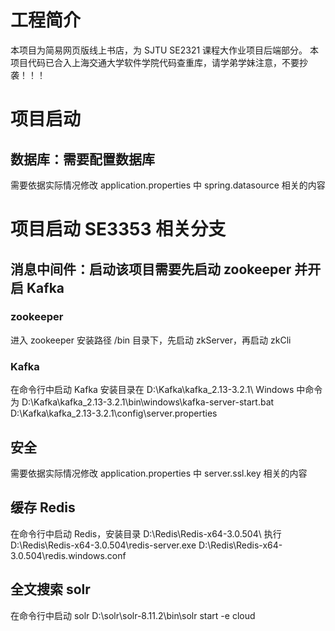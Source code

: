 # 工程简介

本项目为简易网页版线上书店，为 SJTU SE2321 课程大作业项目后端部分。
本项目代码已合入上海交通大学软件学院代码查重库，请学弟学妹注意，不要抄袭！！！

# 项目启动
## 数据库：需要配置数据库
需要依据实际情况修改 application.properties 中 spring.datasource 相关的内容

# 项目启动 SE3353 相关分支
## 消息中间件：启动该项目需要先启动 zookeeper 并开启 Kafka
### zookeeper
进入 zookeeper 安装路径 /bin 目录下，先启动 zkServer，再启动 zkCli
### Kafka
在命令行中启动 Kafka
安装目录在 D:\Kafka\kafka_2.13-3.2.1\ Windows 中命令为
D:\Kafka\kafka_2.13-3.2.1\bin\windows\kafka-server-start.bat D:\Kafka\kafka_2.13-3.2.1\config\server.properties
## 安全
需要依据实际情况修改 application.properties 中 server.ssl.key 相关的内容
## 缓存 Redis
在命令行中启动 Redis，安装目录 D:\Redis\Redis-x64-3.0.504\ 执行
D:\Redis\Redis-x64-3.0.504\redis-server.exe D:\Redis\Redis-x64-3.0.504\redis.windows.conf
## 全文搜索 solr
在命令行中启动 solr
D:\solr\solr-8.11.2\bin\solr start -e cloud

